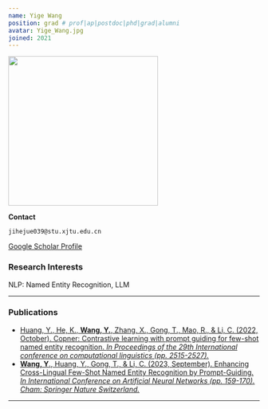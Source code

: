 ```yaml
---
name: Yige Wang
position: grad # prof|ap|postdoc|phd|grad|alumni
avatar: Yige_Wang.jpg
joined: 2021
---
```


<img width="300" src="{{site.baseurl}}/images/people/{{page.avatar}}" data-action="zoom">

**Contact**

<i class="fa fa-envelope-o"></i> `jihejue039@stu.xjtu.edu.cn`<br>
<!-- <i class="fa fa-mobile"></i> xxxxxxxxxxx -->
[<i class="fa fa-google"></i> Google Scholar Profile](https://scholar.google.com/citations?user=n_q77hsAAAAJ&hl=en&oi=sra)

### Research Interests

NLP: Named Entity Recognition, LLM

<hr>

<!-- ### Current projects

1. xxxxxxxx
2. xxxxxxxx
3. xxxxxxxx
4. xxxxxxxx
5. xxxxxxxx

<hr> -->

### Publications

- [Huang, Y., He, K., **Wang, Y.**, Zhang, X., Gong, T., Mao, R., & Li, C. (2022, October). Copner: Contrastive learning with prompt guiding for few-shot named entity recognition. _In Proceedings of the 29th International conference on computational linguistics (pp. 2515-2527)._](https://aclanthology.org/2022.coling-1.222/)
- [**Wang, Y**., Huang, Y., Gong, T., & Li, C. (2023, September). Enhancing Cross-Lingual Few-Shot Named Entity Recognition by Prompt-Guiding. _In International Conference on Artificial Neural Networks (pp. 159-170). Cham: Springer Nature Switzerland._](https://link.springer.com/chapter/10.1007/978-3-031-44207-0_14)

<hr>

<!-- ### Posters/Presentations

- xxxxxxxx
 -->
